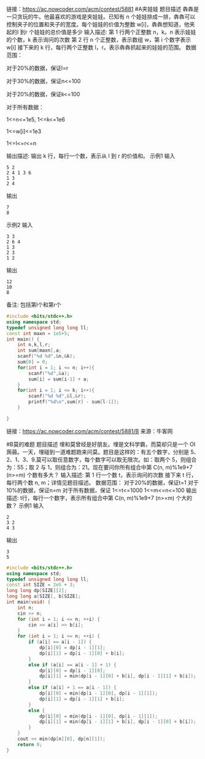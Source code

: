 链接：https://ac.nowcoder.com/acm/contest/5881
#A夹娃娃
题目描述 
犇犇是一只贪玩的牛。他最喜欢的游戏是夹娃娃。已知有 n 个娃娃排成一排，犇犇可以控制夹子的位置和夹子的宽度。每个娃娃的价值为整数 w[i]，犇犇想知道，他夹起的l 到r 个娃娃的总价值是多少
输入描述:
第 1 行两个正整数 n，k。n 表示娃娃的个数，k 表示询问的次数
第 2 行 n 个正整数，表示数组 w，第 i 个数字表示 w[i]
接下来的 k 行，每行两个正整数 l，r。表示犇犇抓起来的娃娃的范围。
数据范围：

对于20%的数据，保证l=r

对于30%的数据，保证n<=100

对于20%的数据，保证k<=100

对于所有数据：

1<=n<=1e5, 1<=k<=1e6

1<=w[i]<=1e3

1<=l<=r<=n


输出描述:
输出 k 行，每行一个数，表示从 l 到 r 的价值和。
示例1
输入
```
5 2
2 4 1 3 6
1 3
2 4
```
输出
```
7
8
```
示例2
输入
```
3 3
2 6 4
1 3
2 3
1 2
```
输出
```
12
10 
8
```
备注:
包括第l个和第r个
```cpp
#include <bits/stdc++.h>
using namespace std;
typedef unsigned long long ll;
const int maxn = 1e5+5;
int main() {
    int n,k,l,r;
    int sum[maxn],a;
    scanf("%d %d",&n,&k);
    sum[0] = 0;
    for(int i = 1; i <= n; i++){
        scanf("%d",&a);
        sum[i] = sum[i-1] + a;
    }
    for(int i = 1; i <= k; i++){
        scanf("%d %d",&l,&r);
        printf("%d\n",sum[r] - sum[l-1]);
    }

}
```

链接：https://ac.nowcoder.com/acm/contest/5881/B
来源：牛客网

#B莫的难题
题目描述 
埋和莫曾经是好朋友。埋是文科学霸，而莫却只是一个 OI 蒟蒻。一天，埋碰到一道难题跑来问莫。题目是这样的：有五个数字，分别是 5、2、1、3、9.莫可以取任意数字，每个数字可以取无限次。如：取两个 5，则组合为：55；取 2 与 1，则组合为：21。现在要问你所有组合中第 C(n, m)%1e9+7 (n>=m) 个数有多大？
输入描述:
第 1 行一个数 t，表示询问的次数
接下来 t 行，每行两个数 n, m；详情见题目描述。
数据范围：
对于20%的数据，保证t=1
对于10%的数据，保证n=m
对于所有数据，保证
1<=t<=1000
1<=m<=n<=100
输出描述:
t行，每行一个数字，表示所有组合中第 C(n, m)%1e9+7 (n>=m) 个大的数？
示例1
输入
```
2
3 2
4 3
```
输出
```
3
5
```

```cpp
#include <bits/stdc++.h>
using namespace std;
typedef unsigned long long ll;
const int SIZE = 2e5 + 3;
long long dp[SIZE][2];
long long a[SIZE], b[SIZE];
int main(void) {
    int n;
    cin >> n;
    for (int i = 1; i <= n; ++i) {
        cin >> a[i] >> b[i];
    }
    for (int i = 1; i <= n; ++i) {
        if (a[i] == a[i - 1]) {
            dp[i][0] = dp[i - 1][1];
            dp[i][1] = dp[i - 1][0] + b[i];
        }
        else if (a[i] == a[i - 1] + 1) {
            dp[i][0] = dp[i - 1][0];
            dp[i][1] = min(dp[i - 1][0] + b[i], dp[i - 1][1] + b[i]);
        }
        else if (a[i] + 1 == a[i - 1]) {
            dp[i][0] = min(dp[i - 1][0], dp[i - 1][1]);
            dp[i][1] = dp[i - 1][1] + b[i];
        }
        else {
            dp[i][0] = min(dp[i - 1][0], dp[i - 1][1]);
            dp[i][1] = min(dp[i - 1][1] + b[i], dp[i - 1][0] + b[i]);
        }
    }
    cout << min(dp[n][0], dp[n][1]);
    return 0;
}
```
